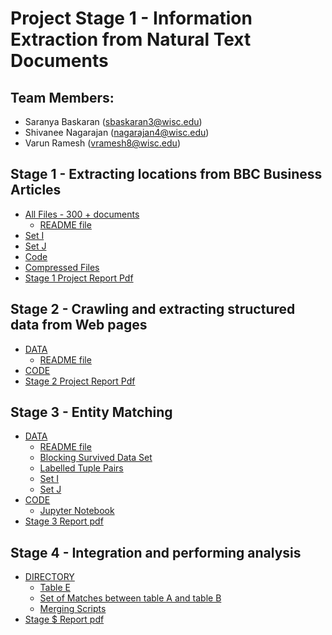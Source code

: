# Project Stage 1 - Information Extraction from Natural Text Documents

## Team Members: 
* Saranya Baskaran (sbaskaran3@wisc.edu)
* Shivanee Nagarajan (nagarajan4@wisc.edu)
* Varun Ramesh (vramesh8@wisc.edu)

## Stage 1 - Extracting locations from BBC Business Articles

* [All Files - 300 + documents](https://github.com/Saranya-Baskaran/Data-Science/tree/master/Data/AllData)
  * [README file](https://github.com/Saranya-Baskaran/Data-Science/blob/master/ReadMe.md)
* [Set I](https://github.com/Saranya-Baskaran/Data-Science/tree/master/Data/training_data)
* [Set J](https://github.com/Saranya-Baskaran/Data-Science/tree/master/Data/testing_data)
* [Code](https://github.com/Saranya-Baskaran/Data-Science/tree/master/Scripts)
* [Compressed Files](https://github.com/Saranya-Baskaran/Data-Science/blob/master/Compressed_folder.zip)
* [Stage 1 Project Report Pdf](https://github.com/Saranya-Baskaran/Data-Science/blob/master/Report.pdf)


## Stage 2 - Crawling and extracting structured data from Web pages

* [DATA](https://github.com/Saranya-Baskaran/Data-Science/tree/master/Stage2/DATA)
  * [README file](https://github.com/Saranya-Baskaran/Data-Science/blob/master/Stage2/DATA/README.md)
* [CODE](https://github.com/Saranya-Baskaran/Data-Science/tree/master/Stage2/CODE)
* [Stage 2 Project Report Pdf](https://github.com/Saranya-Baskaran/Data-Science/blob/master/Stage2/STAGE2_Report.pdf)

## Stage 3 - Entity Matching
* [DATA](https://github.com/Saranya-Baskaran/Data-Science/tree/master/Stage3/Data)
  * [README file](https://github.com/Saranya-Baskaran/Data-Science/blob/master/ReadMe.md)
  * [Blocking Survived Data Set](https://github.com/Saranya-Baskaran/Data-Science/blob/master/Stage3/Data/BlockingSurvivedDataset.csv)
  * [Labelled Tuple Pairs](https://github.com/Saranya-Baskaran/Data-Science/blob/master/Stage3/Data/Sampleset1.csv)
  * [Set I](https://github.com/Saranya-Baskaran/Data-Science/blob/master/Stage3/Data/Trainset.csv)
  * [Set J](https://github.com/Saranya-Baskaran/Data-Science/blob/master/Stage3/Data/Testset.csv)
* [CODE](https://github.com/Saranya-Baskaran/Data-Science/tree/master/Stage3/Code)
  * [Jupyter Notebook](https://github.com/Saranya-Baskaran/Data-Science/blob/master/Stage3/Code/Entitymatching.ipynb)
* [Stage 3 Report pdf](https://github.com/Saranya-Baskaran/Data-Science/blob/master/Stage3/Code/STAGE3_EM_Report%20.pdf)

## Stage 4 - Integration and performing analysis
* [DIRECTORY](https://github.com/Saranya-Baskaran/Data-Science/tree/master/Stage4)
  * [Table E](https://github.com/Saranya-Baskaran/Data-Science/blob/master/Stage4/Data/movie_table.csv)
  * [Set of Matches between table A and table B](https://github.com/Saranya-Baskaran/Data-Science/blob/master/Stage4/Data/Candidate_Matches.csv)
  * [Merging Scripts](https://github.com/Saranya-Baskaran/Data-Science/tree/master/Stage4/Code)
* [Stage $ Report pdf]()


 
